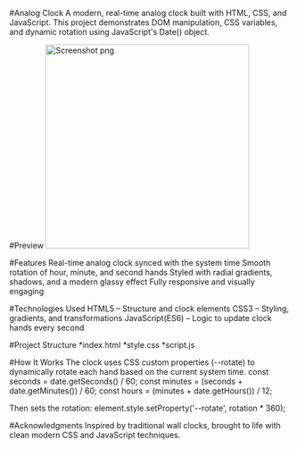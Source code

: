 #Analog Clock
A modern, real-time analog clock built with HTML, CSS, and JavaScript. This project demonstrates DOM manipulation, CSS variables, and dynamic rotation using JavaScript's Date() object.

#Preview
<img width="365" height="365" alt="Screenshot png" src="https://github.com/user-attachments/assets/b885f9fa-3eac-4618-997a-d9afae0ecdb9" />

#Features
Real-time analog clock synced with the system time
Smooth rotation of hour, minute, and second hands
Styled with radial gradients, shadows, and a modern glassy effect
Fully responsive and visually engaging

#Technologies Used
 HTML5 – Structure and clock elements
 CSS3 – Styling, gradients, and transformations
 JavaScript(ES6) – Logic to update clock hands every second

#Project Structure
*index.html
*style.css 
*script.js 

#How It Works
The clock uses CSS custom properties (--rotate) to dynamically rotate each hand based on the current system time.
const seconds = date.getSeconds() / 60;
     const minutes = (seconds + date.getMinutes()) / 60;
      const hours = (minutes + date.getHours()) / 12;
      
Then sets the rotation:
element.style.setProperty('--rotate', rotation * 360);

#Acknowledgments
Inspired by traditional wall clocks, brought to life with clean modern CSS and JavaScript techniques.
